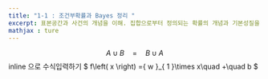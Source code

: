 ```yaml
---
title: "1-1 : 조건부확률과 Bayes 정리 " 
excerpt: 표본공간과 사건의 개념을 이해. 집합으로부터 정의되는 확률의 개념과 기본성질을 이해한다. 조건부확률의 정의와 총확률정리를 이해한다. Bayes 정리를 이해한다.
mathjax : ture
---
```


$$ A\cup B\quad =\quad B\cup A $$
inline 으로 수식입력하기 $ f\left( x \right) ={ w }_{ 1 }\times x\quad +\quad b $